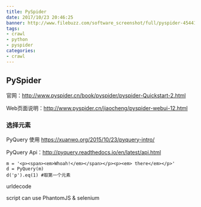 ```yaml
---
title: PySpider
date: 2017/10/23 20:46:25
banner: http://www.filebuzz.com/software_screenshot/full/pyspider-454418.jpeg
tags:
- crawl
- python
- pyspider
categories:
- crawl
---
```

## PySpider

官网：http://www.pyspider.cn/book/pyspider/pyspider-Quickstart-2.html

Web页面说明：http://www.pyspider.cn/jiaocheng/pyspider-webui-12.html

### 选择元素

PyQuery 使用 https://xuanwo.org/2015/10/23/pyquery-intro/

PyQuery Api：http://pyquery.readthedocs.io/en/latest/api.html

```
m = '<p><span><em>Whoah!</em></span></p><p><em> there</em></p>'
d = PyQuery(m)
d('p').eq(1) #取第一个元素
```



urldecode

script can use PhantomJS & selenium
